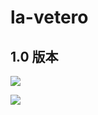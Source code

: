 # la-vetero

## 1.0 版本



![](https://riverluooo.oss-cn-beijing.aliyuncs.com/img/20200419224154.png)

![](https://riverluooo.oss-cn-beijing.aliyuncs.com/img/20200419230046.png)